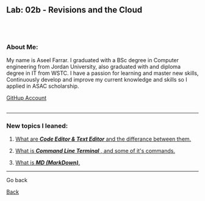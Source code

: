 ## Lab: 02b - Revisions and the Cloud
<br><br>

### About Me:
My name is Aseel Farrar. I graduated with a BSc degree in Computer engineering from Jordan University, also graduated with and diploma degree in IT from WSTC. I have a passion for learning and master new skills, Continuously develop and improve my current knowledge and skills so I applied in ASAC scholarship.

[GitHup Account](https://github.com/aseel-farrar)
<br><br>

***

### **New topics I leaned**:
1. [What are ***Code Editor & Text Editor*** and the differance between them.](code-editor-and-text-editor.md)

2. [What is ***Command Line Terminal*** , and some of it's commands.](Command-Line-Terminal.md)

3. [What is ***MD (MarkDown)***.](MarkDown.md)


***

Go back

[Back](README.md)